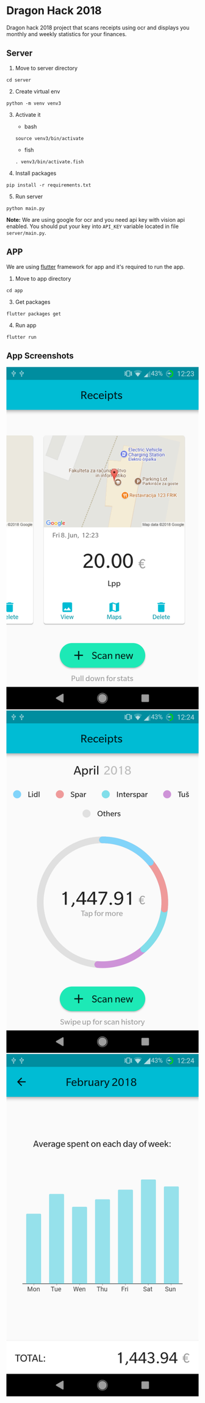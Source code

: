 #  Dragon Hack 2018
Dragon hack 2018 project that scans receipts using ocr and displays you monthly and weekly statistics for your finances.

## Server
1. Move to server directory
```
cd server
```

2. Create virtual env
```
python -m venv venv3
```

3. Activate it
    - bash
    ```
    source venv3/bin/activate
    ```

    - fish
    ```
    . venv3/bin/activate.fish
    ```

4. Install packages
```
pip install -r requirements.txt
```

5. Run server
```
python main.py
```

**Note:** We are using google for ocr and you need api key with vision api enabled. You should put your key into `API_KEY` variable located in file `server/main.py`.

## APP
We are using [flutter](https://flutter.io) framework for app and it's required to run the app.

1. Move to app directory
```
cd app
```

3. Get packages
```
flutter packages get
```

4. Run app
```
flutter run
```

## App Screenshots

![](screenshots/last_scanned.png)
![](screenshots/stats.png)
![](screenshots/stats2.png)